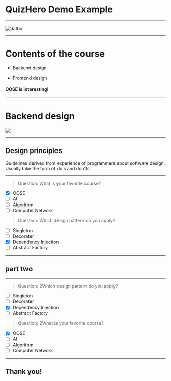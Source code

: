 # QuizHero Demo Example

<!--https://github.com/jhu-oose/2020-spring-group-QuizHero-->

---

![datboi](https://media.giphy.com/media/xohHbwcnOhqbS/giphy.gif)

---

# Contents of the course

* Backend design

* Frontend design

#### OOSE is interesting!

---

# Backend design

![](https://tva1.sinaimg.cn/large/00831rSTgy1gdfcbvjz8cj30hl0cb0u7.jpg)

---

## Design principles

Guidelines derived from experience of programmers about software design. Usually take the form of do's and don'ts.

---

> Question: What is your favorite course?
* [x] OOSE
* [ ] AI
* [ ] Algorithm
* [ ] Computer Network

> Question: Which design pattern do you apply?
* [ ] Singleton
* [ ] Decorater
* [x] Dependency Injection
* [ ] Abstract Factory

---

## part two

---

> Question: 2Which design pattern do you apply?
* [ ] Singleton
* [ ] Decorater
* [x] Dependency Injection
* [ ] Abstract Factory

> Question: 2What is your favorite course?
* [x] OOSE
* [ ] AI
* [ ] Algorithm
* [ ] Computer Network

---

## Thank you!
